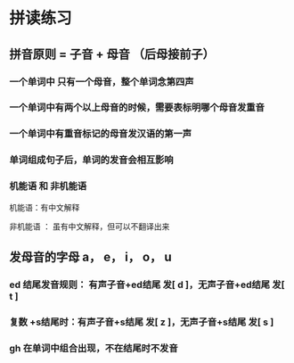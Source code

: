 # 拼读练习
## 拼音原则 = 子音 + 母音 （后母接前子）
### 一个单词中 只有一个母音，整个单词念第四声
### 一个单词中有两个以上母音的时候，需要表标明哪个母音发重音
### 一个单词中有重音标记的母音发汉语的第一声
### 单词组成句子后，单词的发音会相互影响
### 机能语 和 非机能语
机能语：有中文解释

非机能语 ： 虽有中文解释，但可以不翻译出来

## 发母音的字母 a， e， i， o， u
### ed 结尾发音规则： 有声子音+ed结尾 发[ d ]，无声子音+ed结尾 发[ t ]
### 复数 +s结尾时：有声子音+s结尾 发[ z ]，无声子音+s结尾 发[ s ]

### gh 在单词中组合出现，不在结尾时不发音